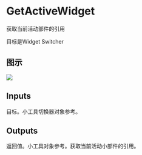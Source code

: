 # GetActiveWidget

获取当前活动部件的引用

目标是Widget Switcher

## 图示

![]($-20221218-21061384.png)

## Inputs

目标。小工具切换器对象参考。  

## Outputs

返回值。小工具对象参考。获取当前活动小部件的引用。
